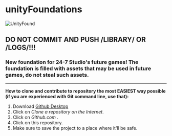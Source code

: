 # unityFoundations
![UnityFound](https://i.imgur.com/et10ZrA.png)
## **DO NOT COMMIT AND PUSH /LIBRARY/ OR /LOGS/!!!**
### New foundation for 24-7 Studio's future games! The foundation is filled with assets that may be used in future games, do not steal such assets.

---

**How to clone and contribute to repository the most EASIEST way possible (if you are experienced with Git command line, use that):**
1. Download [Github Desktop](https://desktop.github.com/)
2. Click on _Clone a repository on the Internet_.
3. Click on _Github.com_ .
4. Click on this repository.
5. Make sure to save the project to a place where it'll be safe.
